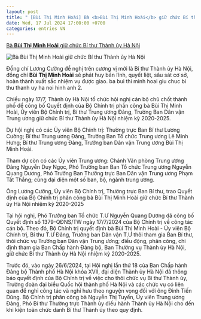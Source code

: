 ```yaml
---
layout: post
title: " [Bùi Thị Minh Hoài] Bà <b>Bùi Thị Minh Hoài</b> giữ chức Bí thư Thành ủy Hà Nội"
date: Wed, 17 Jul 2024 17:00:00 +0700
categories: entries VN
---
```

[Bà <b>Bùi Thị Minh Hoài</b> giữ chức Bí thư Thành ủy Hà Nội](https://vov.vn/chinh-tri/ba-bui-thi-minh-hoai-giu-chuc-bi-thu-thanh-uy-ha-noi-post1108383.vov)

![Bà <b>Bùi Thị Minh Hoài</b> giữ chức Bí thư Thành ủy Hà Nội](https://vov-media.emitech.vn/sites/default/files/styles/og_image/public/2024-07/anh_chup_man_hinh_2024-07-17_luc_16.21.18_0.jpg?v=1721215281)

Đồng chí Lương Cường đề nghị trên cương vị mới là Bí thư Thành ủy Hà Nội, đồng chí <b>Bùi Thị Minh Hoài</b> sẽ phát huy bản lĩnh, quyết liệt, sâu sát cơ sở, hoàn thành xuất sắc nhiệm vụ được giao. ba bui thi minh hoai giu chuc bi thu thanh uy ha noi hinh anh 2.

Chiều ngày 17/7, Thành ủy Hà Nội tổ chức hội nghị cán bộ chủ chốt thành phố để công bố Quyết định của Bộ Chính trị phân công bà Bùi Thị Minh Hoài, Ủy viên Bộ Chính trị, Bí thư Trung ương Đảng, Trưởng Ban Dân vận Trung ương giữ chức Bí thư Thành ủy Hà Nội nhiệm kỳ 2020-2025.

Dự hội nghị có các Ủy viên Bộ Chính trị: Thường trực Ban Bí thư Lương Cường; Bí thư Trung ương Đảng, Trưởng Ban Tổ chức Trung ương Lê Minh Hưng; Bí thư Trung ương Đảng, Trưởng ban Dân vận Trung ương Bùi Thị Minh Hoài.

Tham dự còn có các Ủy viên Trung ương: Chánh Văn phòng Trung ương Đảng Nguyễn Duy Ngọc, Phó Trưởng ban Ban Tổ chức Trung ương Nguyễn Quang Dương, Phó Trưởng Ban Thường trực Ban Dân vận Trung ương Phạm Tất Thắng; cùng đại diện một số ban, bộ, ngành trung ương.

Ông Lương Cường, Ủy viên Bộ Chính trị, Thường trực Ban Bí thư, trao Quyết định của Bộ Chính trị phân công bà Bùi Thị Minh Hoài giữ chức Bí thư Thành ủy Hà Nội nhiệm kỳ 2020-2025

Tại hội nghị, Phó Trưởng ban Tổ chức T.Ư Nguyễn Quang Dương đã công bố Quyết định số 1379-QĐNS/TW ngày 17/7/2024 của Bộ Chính trị về công tác cán bộ. Theo đó, Bộ Chính trị quyết định bà Bùi Thị Minh Hoài - Ủy viên Bộ Chính trị, Bí thư T.Ư Đảng, Trưởng ban Dân vận T.Ư thôi tham gia Ban Bí thư, thôi chức vụ Trưởng ban Dân vận Trung ương; điều động, phân công, chỉ định tham gia Ban Chấp hành Đảng bộ, Ban Thường vụ Thành ủy Hà Nội, giữ chức Bí thư Thành ủy Hà Nội nhiệm kỳ 2020-2025.

Trước đó, vào ngày 26/6/2024, tại Hội nghị lần thứ 18 của Ban Chấp hành Đảng bộ Thành phố Hà Nội khóa XVII, đại diện Thành ủy Hà Nội đã thông báo quyết định của Bộ Chính trị về việc cho thôi chức vụ Bí thư Thành ủy, Trưởng đoàn đại biểu Quốc hội thành phố Hà Nội và các chức vụ có liên quan để nghỉ công tác và nghỉ hưu theo nguyện vọng đối với ông Đinh Tiến Dũng. Bộ Chính trị phân công bà Nguyễn Thị Tuyến, Ủy viên Trung ương Đảng, Phó Bí thư Thường trực Thành ủy điều hành Thành ủy Hà Nội cho đến khi kiện toàn chức danh Bí thư Thành ủy theo quy định.

